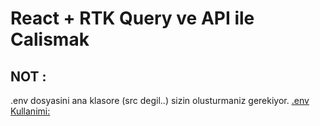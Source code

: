 # React + RTK Query ve API ile Calismak

## NOT :
.env dosyasini ana klasore (src degil..) sizin olusturmaniz gerekiyor.
[.env Kullanimi:](https://vitejs.dev/guide/env-and-mode.html)

